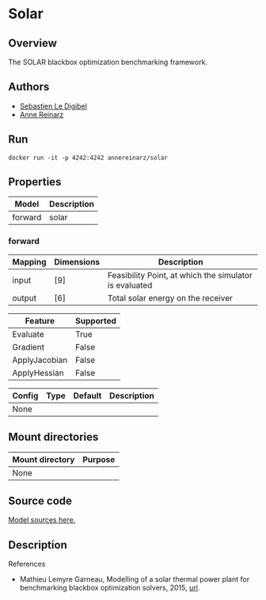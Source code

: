 # Solar

## Overview
The SOLAR blackbox optimization benchmarking framework.

## Authors
- [Sebastien Le Digibel](mailto:sebastien.le-digabel@polymtl.ca)
- [Anne Reinarz](mailto:anne.k.reinarz@durham.ac.uk)

## Run
```
docker run -it -p 4242:4242 annereinarz/solar
```

## Properties

Model | Description
---|---
forward | solar

### forward
Mapping | Dimensions | Description
---|---|---
input | [9] | Feasibility Point, at which the simulator is evaluated
output | [6] | Total solar energy on the receiver

Feature | Supported
---|---
Evaluate | True
Gradient | False
ApplyJacobian | False
ApplyHessian | False

Config | Type | Default | Description
---|---|---|---
None | | |

## Mount directories
Mount directory | Purpose
---|---
None |

## Source code
[Model sources here.](https://github.com/UM-Bridge/TODO)

## Description

References
- Mathieu Lemyre Garneau, Modelling of a solar thermal power plant for benchmarking blackbox optimization solvers, 2015, [url](https://publications.polymtl.ca/1996/).
